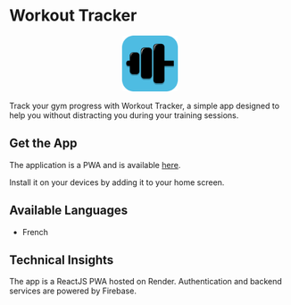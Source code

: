 # Workout Tracker

<center>
<img src="public/logo.png" alt="drawing" width="100"/>
</center>

Track your gym progress with Workout Tracker, a simple app designed to help you without distracting you during your training sessions.

## Get the App

The application is a PWA and is available [here](https://workout-tracker-g1m4.onrender.com/).

Install it on your devices by adding it to your home screen.

## Available Languages

* French

## Technical Insights

The app is a ReactJS PWA hosted on Render. Authentication and backend services are powered by Firebase.